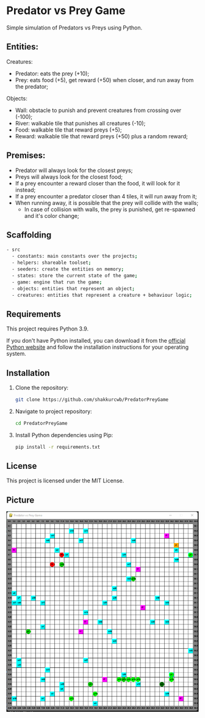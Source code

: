 # Predator vs Prey Game

Simple simulation of Predators vs Preys using Python.

## Entities:

Creatures:
- Predator: eats the prey (+10);
- Prey: eats food (+5), get reward (+50) when closer, and run away from the predator;

Objects:
- Wall: obstacle to punish and prevent creatures from crossing over (-100);
- River: walkable tile that punishes all creatures (-10);
- Food: walkable tile that reward preys (+5);
- Reward: walkable tile that reward preys (+50) plus a random reward;

## Premises:

- Predator will always look for the closest preys;
- Preys will always look for the closest food;
- If a prey encounter a reward closer than the food, it will look for it instead;
- If a prey encounter a predator closer than 4 tiles, it will run away from it;
- When running away, it is possible that the prey will collide with the walls;
  - In case of collision with walls, the prey is punished, get re-spawned and it's color change;

## Scaffolding

```sh
- src
  - constants: main constants over the projects;
  - helpers: shareable toolset;
  - seeders: create the entities on memory;
  - states: store the current state of the game;
  - game: engine that run the game;
  - objects: entities that represent an object;
  - creatures: entities that represent a creature + behaviour logic;
```

## Requirements

This project requires Python 3.9.

If you don't have Python installed, you can download it from the [official Python website](https://www.python.org/downloads/) and follow the installation instructions for your operating system.

## Installation

1. Clone the repository:

   ```sh
   git clone https://github.com/shakkurcwb/PredatorPreyGame
   ```

2. Navigate to project repository:

    ```sh
    cd PredatorPreyGame
    ```

3. Install Python dependencies using Pip:

    ```bash
    pip install -r requirements.txt
    ```

## License

This project is licensed under the MIT License.

## Picture

<img src="PredatorPreyGame2.png"
     alt="Predator Prey Game Picture 2"
     style="" />
